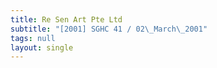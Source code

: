 ```yaml
---
title: Re Sen Art Pte Ltd
subtitle: "[2001] SGHC 41 / 02\_March\_2001"
tags: null
layout: single
---
```


